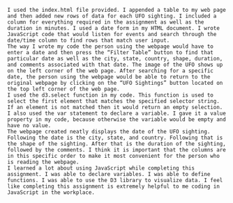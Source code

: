 	I used the index.html file provided. I appended a table to my web page and then added new rows of data for each UFO sighting. I included a column for everything required in the assignment as well as the duration in minutes. I used a date form in my HTML document. I wrote JavaScript code that would listen for events and search through the date/time column to find rows that match user input.
	The way I wrote my code the person using the webpage would have to enter a date and then press the “Filter Table” button to find that particular date as well as the city, state, country, shape, duration, and comments associated with that date. The image of the UFO shows up on the left corner of the web page. After searching for a specific date, the person using the webpage would be able to return to the original webpage by clicking on the “UFO Sightings” button located on the top left corner of the web page.
	I used the d3.select function in my code. This function is used to select the first element that matches the specified selector string. If an element is not matched then it would return an empty selection. I also used the var statement to declare a variable. I gave it a value property in my code, because otherwise the variable would be empty and have no value.
	The webpage created neatly displays the date of the UFO sighting. Following the date is the city, state, and country. Following that is the shape of the sighting. After that is the duration of the sighting, followed by the comments. I think it is important that the columns are in this specific order to make it most convenient for the person who is reading the webpage. 
	I learned a lot about using JavaScript while completing this assignment. I was able to declare variables. I was able to define functions. I was able to use the D3 library to visualize data. I feel like completing this assignment is extremely helpful to me coding in JavaScript in the workplace.
